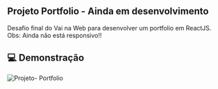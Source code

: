 ## Projeto Portfolio - Ainda em desenvolvimento

Desafio final do Vai na Web para desenvolver um portfolio em ReactJS.
Obs: Ainda não está responsivo!!

## 💻 Demonstração

![Projeto- Portfolio](./src/assets/MeuPortfolio.gif) 
